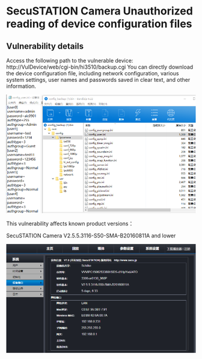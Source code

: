 # SecuSTATION Camera Unauthorized reading of device configuration files





## Vulnerability details

Access the following path to the vulnerable device:
http://VulDevice/web/cgi-bin/hi3510/backup.cgi
You can directly download the device configuration file, including network configuration, various system settings, user names and passwords saved in clear text, and other information.

![1711637417226](https://raw.githubusercontent.com/kklzzcun/kklzzcun.github.io/main/1.png)



This vulnerability affects known product versions：

SecuSTATION Camera V2.5.5.3116-S50-SMA-B20160811A and lower

![image-20240328232347071](https://raw.githubusercontent.com/kklzzcun/kklzzcun.github.io/main/2.png)

